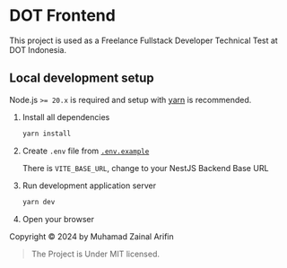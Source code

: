 # DOT Frontend

This project is used as a Freelance Fullstack Developer Technical Test at DOT Indonesia.

## Local development setup

Node.js `>= 20.x` is required and setup with [yarn](https://classic.yarnpkg.com/lang/en/docs/cli/add/) is recommended.

1. Install all dependencies

   ```sh
   yarn install
   ```

2. Create `.env` file from [`.env.example`](./.env.example)

   There is `VITE_BASE_URL`, change to your NestJS Backend Base URL

3. Run development application server

   ```sh
   yarn dev
   ```

4. Open your browser

Copyright © 2024 by Muhamad Zainal Arifin

> The Project is Under MIT licensed.
